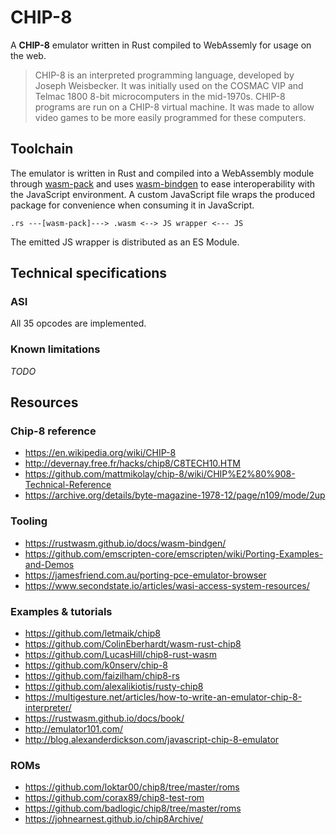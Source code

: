 # CHIP-8

A **CHIP-8** emulator written in Rust compiled to WebAssemly for usage on the web.

> CHIP-8 is an interpreted programming language, developed by Joseph Weisbecker. It was initially used on the COSMAC VIP and Telmac 1800 8-bit microcomputers in the mid-1970s. CHIP-8 programs are run on a CHIP-8 virtual machine. It was made to allow video games to be more easily programmed for these computers.

## Toolchain

The emulator is written in Rust and compiled into a WebAssembly module through [wasm-pack](https://github.com/rustwasm/wasm-pack) and uses [wasm-bindgen](https://github.com/rustwasm/wasm-bindgen) to ease interoperability with the JavaScript environment. A custom JavaScript file wraps the produced package for convenience when consuming it in JavaScript.

```
.rs ---[wasm-pack]---> .wasm <--> JS wrapper <--- JS
```

The emitted JS wrapper is distributed as an ES Module.

## Technical specifications

### ASI

All 35 opcodes are implemented.

### Known limitations

*TODO*

## Resources

### Chip-8 reference

- https://en.wikipedia.org/wiki/CHIP-8
- http://devernay.free.fr/hacks/chip8/C8TECH10.HTM
- https://github.com/mattmikolay/chip-8/wiki/CHIP%E2%80%908-Technical-Reference
- https://archive.org/details/byte-magazine-1978-12/page/n109/mode/2up

### Tooling

- https://rustwasm.github.io/docs/wasm-bindgen/
- https://github.com/emscripten-core/emscripten/wiki/Porting-Examples-and-Demos
- https://jamesfriend.com.au/porting-pce-emulator-browser
- https://www.secondstate.io/articles/wasi-access-system-resources/

### Examples & tutorials

- https://github.com/letmaik/chip8
- https://github.com/ColinEberhardt/wasm-rust-chip8
- https://github.com/LucasHill/chip8-rust-wasm
- https://github.com/k0nserv/chip-8
- https://github.com/faizilham/chip8-rs
- https://github.com/alexalikiotis/rusty-chip8
- https://multigesture.net/articles/how-to-write-an-emulator-chip-8-interpreter/
- https://rustwasm.github.io/docs/book/
- http://emulator101.com/
- http://blog.alexanderdickson.com/javascript-chip-8-emulator

### ROMs

- https://github.com/loktar00/chip8/tree/master/roms
- https://github.com/corax89/chip8-test-rom
- https://github.com/badlogic/chip8/tree/master/roms
- https://johnearnest.github.io/chip8Archive/
